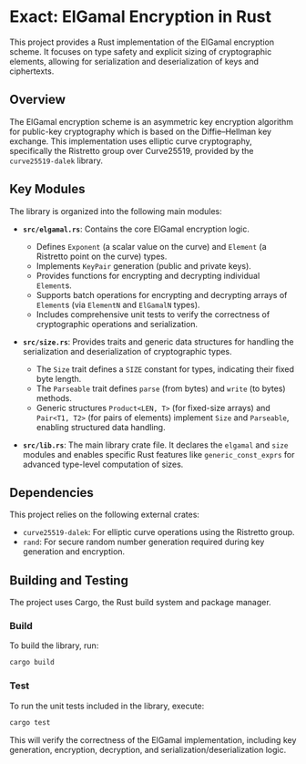 # Exact: ElGamal Encryption in Rust

This project provides a Rust implementation of the ElGamal encryption scheme. It focuses on type safety and explicit sizing of cryptographic elements, allowing for serialization and deserialization of keys and ciphertexts.

## Overview

The ElGamal encryption scheme is an asymmetric key encryption algorithm for public-key cryptography which is based on the Diffie–Hellman key exchange. This implementation uses elliptic curve cryptography, specifically the Ristretto group over Curve25519, provided by the `curve25519-dalek` library.

## Key Modules

The library is organized into the following main modules:

*   **`src/elgamal.rs`**: Contains the core ElGamal encryption logic.
    *   Defines `Exponent` (a scalar value on the curve) and `Element` (a Ristretto point on the curve) types.
    *   Implements `KeyPair` generation (public and private keys).
    *   Provides functions for encrypting and decrypting individual `Element`s.
    *   Supports batch operations for encrypting and decrypting arrays of `Element`s (via `ElementN` and `ElGamalN` types).
    *   Includes comprehensive unit tests to verify the correctness of cryptographic operations and serialization.

*   **`src/size.rs`**: Provides traits and generic data structures for handling the serialization and deserialization of cryptographic types.
    *   The `Size` trait defines a `SIZE` constant for types, indicating their fixed byte length.
    *   The `Parseable` trait defines `parse` (from bytes) and `write` (to bytes) methods.
    *   Generic structures `Product<LEN, T>` (for fixed-size arrays) and `Pair<T1, T2>` (for pairs of elements) implement `Size` and `Parseable`, enabling structured data handling.

*   **`src/lib.rs`**: The main library crate file. It declares the `elgamal` and `size` modules and enables specific Rust features like `generic_const_exprs` for advanced type-level computation of sizes.

## Dependencies

This project relies on the following external crates:

*   `curve25519-dalek`: For elliptic curve operations using the Ristretto group.
*   `rand`: For secure random number generation required during key generation and encryption.

## Building and Testing

The project uses Cargo, the Rust build system and package manager.

### Build
To build the library, run:
```bash
cargo build
```

### Test
To run the unit tests included in the library, execute:
```bash
cargo test
```

This will verify the correctness of the ElGamal implementation, including key generation, encryption, decryption, and serialization/deserialization logic.
